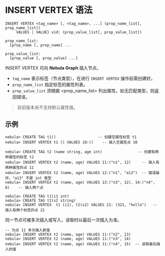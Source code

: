 # INSERT VERTEX 语法

```ngql
INSERT VERTEX <tag_name> [, <tag_name>, ...] (prop_name_list[, prop_name_list])
     VALUES | VALUE} vid: (prop_value_list[, prop_value_list])

prop_name_list:
  [prop_name [, prop_name] ...

prop_value_list:
  [prop_value [, prop_value] ...]
```

INSERT VERTEX 可向 **Nebula Graph** 插入节点。

- `tag_name` 表示标签（节点类型），在进行 `INSERT VERTEX` 操作前需创建好。
- `prop_name_list` 指定标签的属性列表。
- `prop_value_list` 须根据 <prop_name_list> 列出属性，如无匹配类型，则返回错误。

> 目前版本尚不支持默认属性值。

## 示例

```ngql
nebula> CREATE TAG t1()                   -- 创建空属性标签 t1
nebula> INSERT VERTEX t1 () VALUES 10:()    -- 插入空属性点 10
```

```ngql
nebula> CREATE TAG t2 (name string, age int)                -- 创建有两种属性的标签 t2
nebula> INSERT VERTEX t2 (name, age) VALUES 11:("n1", 12)     -- 插入有两种属性的点 11
nebula> INSERT VERTEX t2 (name, age) VALUES 12:("n1", "a13")  -- 错误操作，"a13" 不是 int 类型
nebula> INSERT VERTEX t2 (name, age) VALUES 13:("n3", 12), 14:("n4", 8)    -- 插入两个点
```

```ngql
nebula> CREATE TAG t1(i1 int)
nebula> CREATE TAG t2(s2 string)
nebula> INSERT VERTEX  t1 (i1), t2(s2) VALUES 21: (321, "hello")   -- 插入有两个标签的点 21
```

同一节点可被多次插入或写入，读取时以最后一次插入为准。

```ngql
-- 为点 11 多次插入新值
nebula> INSERT VERTEX t2 (name, age) VALUES 11:("n2", 13)
nebula> INSERT VERTEX t2 (name, age) VALUES 11:("n3", 14)
nebula> INSERT VERTEX t2 (name, age) VALUES 11:("n4", 15)  -- 读取最后插入的值
```
